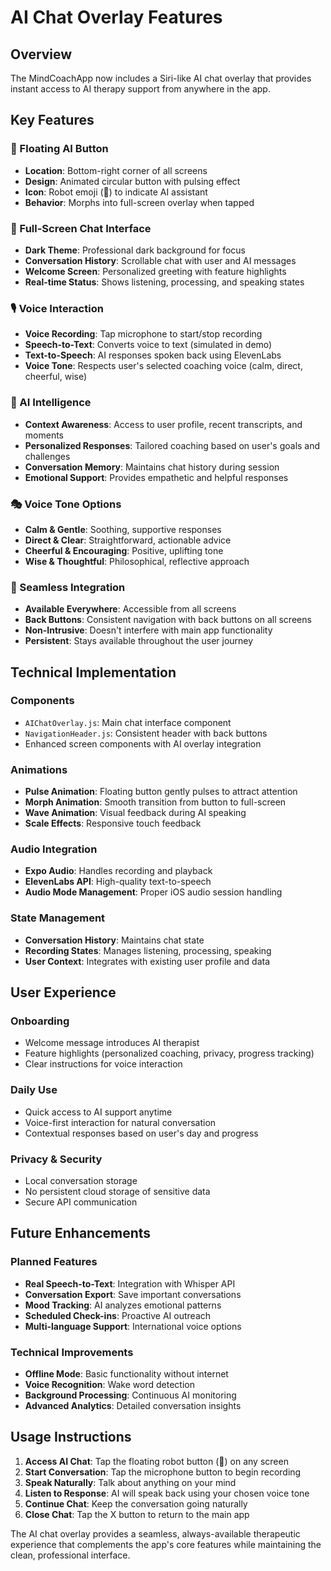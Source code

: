 # AI Chat Overlay Features

## Overview
The MindCoachApp now includes a Siri-like AI chat overlay that provides instant access to AI therapy support from anywhere in the app.

## Key Features

### 🎯 Floating AI Button
- **Location**: Bottom-right corner of all screens
- **Design**: Animated circular button with pulsing effect
- **Icon**: Robot emoji (🤖) to indicate AI assistant
- **Behavior**: Morphs into full-screen overlay when tapped

### 🎨 Full-Screen Chat Interface
- **Dark Theme**: Professional dark background for focus
- **Conversation History**: Scrollable chat with user and AI messages
- **Welcome Screen**: Personalized greeting with feature highlights
- **Real-time Status**: Shows listening, processing, and speaking states

### 🎙️ Voice Interaction
- **Voice Recording**: Tap microphone to start/stop recording
- **Speech-to-Text**: Converts voice to text (simulated in demo)
- **Text-to-Speech**: AI responses spoken back using ElevenLabs
- **Voice Tone**: Respects user's selected coaching voice (calm, direct, cheerful, wise)

### 🧠 AI Intelligence
- **Context Awareness**: Access to user profile, recent transcripts, and moments
- **Personalized Responses**: Tailored coaching based on user's goals and challenges
- **Conversation Memory**: Maintains chat history during session
- **Emotional Support**: Provides empathetic and helpful responses

### 🎭 Voice Tone Options
- **Calm & Gentle**: Soothing, supportive responses
- **Direct & Clear**: Straightforward, actionable advice
- **Cheerful & Encouraging**: Positive, uplifting tone
- **Wise & Thoughtful**: Philosophical, reflective approach

### 🔄 Seamless Integration
- **Available Everywhere**: Accessible from all screens
- **Back Buttons**: Consistent navigation with back buttons on all screens
- **Non-Intrusive**: Doesn't interfere with main app functionality
- **Persistent**: Stays available throughout the user journey

## Technical Implementation

### Components
- `AIChatOverlay.js`: Main chat interface component
- `NavigationHeader.js`: Consistent header with back buttons
- Enhanced screen components with AI overlay integration

### Animations
- **Pulse Animation**: Floating button gently pulses to attract attention
- **Morph Animation**: Smooth transition from button to full-screen
- **Wave Animation**: Visual feedback during AI speaking
- **Scale Effects**: Responsive touch feedback

### Audio Integration
- **Expo Audio**: Handles recording and playback
- **ElevenLabs API**: High-quality text-to-speech
- **Audio Mode Management**: Proper iOS audio session handling

### State Management
- **Conversation History**: Maintains chat state
- **Recording States**: Manages listening, processing, speaking
- **User Context**: Integrates with existing user profile and data

## User Experience

### Onboarding
- Welcome message introduces AI therapist
- Feature highlights (personalized coaching, privacy, progress tracking)
- Clear instructions for voice interaction

### Daily Use
- Quick access to AI support anytime
- Voice-first interaction for natural conversation
- Contextual responses based on user's day and progress

### Privacy & Security
- Local conversation storage
- No persistent cloud storage of sensitive data
- Secure API communication

## Future Enhancements

### Planned Features
- **Real Speech-to-Text**: Integration with Whisper API
- **Conversation Export**: Save important conversations
- **Mood Tracking**: AI analyzes emotional patterns
- **Scheduled Check-ins**: Proactive AI outreach
- **Multi-language Support**: International voice options

### Technical Improvements
- **Offline Mode**: Basic functionality without internet
- **Voice Recognition**: Wake word detection
- **Background Processing**: Continuous AI monitoring
- **Advanced Analytics**: Detailed conversation insights

## Usage Instructions

1. **Access AI Chat**: Tap the floating robot button (🤖) on any screen
2. **Start Conversation**: Tap the microphone button to begin recording
3. **Speak Naturally**: Talk about anything on your mind
4. **Listen to Response**: AI will speak back using your chosen voice tone
5. **Continue Chat**: Keep the conversation going naturally
6. **Close Chat**: Tap the X button to return to the main app

The AI chat overlay provides a seamless, always-available therapeutic experience that complements the app's core features while maintaining the clean, professional interface. 